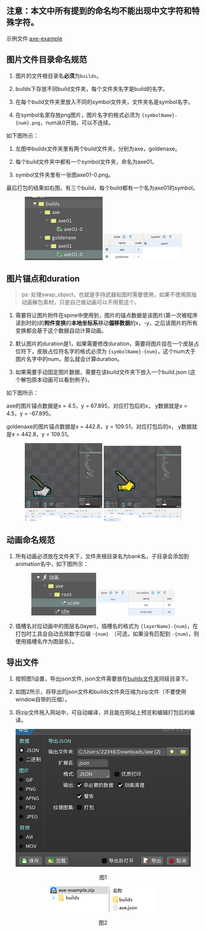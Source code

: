 <h2>注意：本文中所有提到的命名均不能出现中文字符和特殊字符。</h2>

示例文件:[axe-example](https://github.com/Jerry457/dont-starve-anim-tool-document/tree/main/docs/assets/spine-anims/axe-example.zip)

## 图片文件目录命名规范

1. 图片的文件根目录名**必须**为`builds`。

2. builds下存放不同build文件夹，每个文件夹名字是build的名字。

3. 在每个build文件夹里放入不同的symbol文件夹，文件夹名是symbol名字。

4. 在symbol名里存放png图片，图片名字的格式必须为 `{symbolName}-{num}.png`，num从0开始，可以不连续。

如下图所示：
1. 左图中builds文件夹里有两个build文件夹，分别为axe，goldenaxe。

2. 每个build文件夹中都有一个symbol文件夹，命名为axe01。

3. symbol文件夹里有一张图axe01-0.png。

最后打包的结果如右图，有三个build，每个build都有一个名为axe01的symbol。

<p align="center">
    <img src="../../assets/images/build-name-example.png"/>
    <img src="../../assets/images/build-name-result.png" style="width:40%"/>
</p>

## 图片锚点和duration

> ps: 处理swap_object，也就是手持武器贴图时需要使用，如果不使用原版动画解包素材，只是自己做动画可以不用管这个。

1. 需要将让图片附件在spine中使用到，图片的锚点数据是该图片(第一次被程序读到时的)的**附件变换**的**本地坐标系**移动**偏移数据**的x，-y，之后该图片的所有变换都会基于这个数据自动计算动画。

2. 默认图片的duration是1，如果需要修改duration，需要将图片挂在一个皮肤占位符下，皮肤占位符名字的格式必须为 `{symbolName}-{num}`，这个num大于图片名字中的num，那么就会计算duration。

3. 如果需要手动固定图片数据，需要在该build文件夹下放入一个build.json (这个解包原本动画可以看到例子)。

如下图所示：

axe的图片锚点数据是x = 4.5，y = 67.895，对应打包后的x， y数据就是x = 4.5，y = -67.895。

goldenaxe的图片锚点数据是x = 442.8，y = 109.51，对应打包后的x， y数据就是x = 442.8，y = 109.51。

<p align="center">
    <img src="../../assets/images/build-frame-example.png" style="width:40%"/>
    <img src="../../assets/images/build-frame-example2.png" style="width:40%"/>
    <img src="../../assets/images/build-frame-result.png" style="width:40%"/>
    <img src="../../assets/images/build-frame-result2.png" style="width:40%"/>
</p>

## 动画命名规范

1. 所有动画必须放在文件夹下，文件夹根目录名为bank名，子目录会添加到animation名中，如下图所示：

<p align="center">
    <img src="../../assets/images/animation-name-example.png"/>
    <img src="../../assets/images/animation-name-result.png" style="width:40%"/>
</p>

2. 插槽名对应动画中的图层名(layer)，插槽名的格式为 `{layerName}-{num}`，在打包时工具会自动去除数字后缀 `-{num} `（可选，如果没有匹配到 `-{num}`，则使用插槽名作为图层名）。

## 导出文件

1. 按照图1设置，导出json文件, json文件需要放在[builds文件夹](#图片文件目录命名规范)同级目录下。

2. 如图2所示，将导出的json文件和builds文件夹压缩为zip文件（不要使用window自带的压缩）。

3. 将zip文件拖入网站中，可自动编译，并且能在网站上预览和编辑打包后的编译。

<p align="center">
    <img src="../../assets/images/spine-export-setting.png"/>
    <p align="center"> 图1 </p>
</p>

<p align="center">
    <img src="../../assets/images/zip-example.png"/>
    <p align="center"> 图2 </p>
</p>
